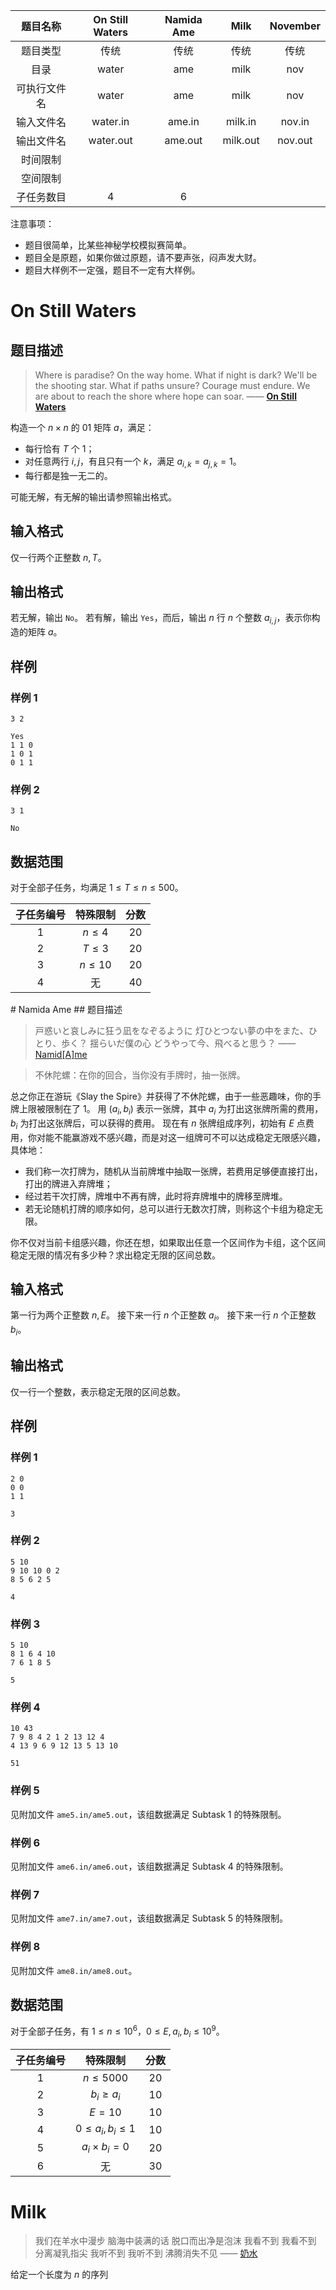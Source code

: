 
|  题目名称  | On Still Waters | Namida Ame |   Milk   | November |
| :----: | :-------------: | :--------: | :------: | :------: |
|  题目类型  |       传统        |     传统     |    传统    |    传统    |
|   目录   |      water      |    ame     |   milk   |   nov    |
| 可执行文件名 |      water      |    ame     |   milk   |   nov    |
| 输入文件名  |    water.in     |   ame.in   | milk.in  |  nov.in  |
| 输出文件名  |    water.out    |  ame.out   | milk.out | nov.out  |
|  时间限制  |                 |            |          |          |
|  空间限制  |                 |            |          |          |
| 子任务数目  |        4        |     6      |          |          |
注意事项：
- 题目很简单，比某些神秘学校模拟赛简单。
- 题目全是原题，如果你做过原题，请不要声张，闷声发大财。
- 题目大样例不一定强，题目不一定有大样例。
<div style="page-break-after:always"></div>

# On Still Waters
## 题目描述

>Where is paradise? On the way home.
>What if night is dark? We'll be the shooting star.
>What if paths unsure? Courage must endure.
>We are about to reach the shore where hope can soar.
>—— [**On Still Waters**](https://www.bilibili.com/video/BV1d5kAYEEZr/?spm_id_from=333.337.search-card.all.click)

构造一个 $n\times n$ 的 $01$ 矩阵 $a$，满足：
- 每行恰有 $T$ 个 $1$；
- 对任意两行 $i,j$，有且只有一个 $k$，满足 $a_{i,k}=a_{j,k}=1$。
- 每行都是独一无二的。

可能无解，有无解的输出请参照输出格式。

## 输入格式
仅一行两个正整数 $n,T$。

## 输出格式
若无解，输出 `No`。
若有解，输出 `Yes`，而后，输出 $n$ 行 $n$ 个整数 $a_{i,j}$，表示你构造的矩阵 $a$。

## 样例
### 样例 1
```
3 2
```
```
Yes
1 1 0
1 0 1
0 1 1
```

### 样例 2
```
3 1
```
```
No
```

## 数据范围
对于全部子任务，均满足 $1\le T\le n\le 500$。

| 子任务编号 |   特殊限制    |  分数  |
| :---: | :-------: | :--: |
|   1   | $n\le 4$  | $20$ |
|   2   | $T\le 3$  | $20$ |
|   3   | $n\le 10$ | $20$ |
|   4   |     无     | $40$ |

<div style="page-break-after:always"></div>
# Namida Ame
## 题目描述

>戸惑いと哀しみに狂う凪をなぞるように
>灯ひとつない夢の中をまた、ひとり、歩く？
>揺らいだ僕の心
>どうやって今、飛べると思う？
>—— [Namid[A]me](https://www.bilibili.com/video/BV1xM4y1k7S3/?spm_id_from=333.337.search-card.all.click)

>不休陀螺：在你的回合，当你没有手牌时，抽一张牌。

总之你正在游玩《Slay the Spire》并获得了不休陀螺，由于一些恶趣味，你的手牌上限被限制在了 $1$。
用 $(a_i,b_i)$ 表示一张牌，其中 $a_i$ 为打出这张牌所需的费用，$b_i$ 为打出这张牌后，可以获得的费用。
现在有 $n$ 张牌组成序列，初始有 $E$ 点费用，你对能不能赢游戏不感兴趣，而是对这一组牌可不可以达成稳定无限感兴趣，具体地：
- 我们称一次打牌为，随机从当前牌堆中抽取一张牌，若费用足够便直接打出，打出的牌进入弃牌堆；
- 经过若干次打牌，牌堆中不再有牌，此时将弃牌堆中的牌移至牌堆。
- 若无论随机打牌的顺序如何，总可以进行无数次打牌，则称这个卡组为稳定无限。

你不仅对当前卡组感兴趣，你还在想，如果取出任意一个区间作为卡组，这个区间稳定无限的情况有多少种？求出稳定无限的区间总数。

## 输入格式
第一行为两个正整数 $n,E$。
接下来一行 $n$ 个正整数 $a_i$。
接下来一行 $n$ 个正整数 $b_i$。

## 输出格式
仅一行一个整数，表示稳定无限的区间总数。

## 样例
### 样例 1
```
2 0
0 0
1 1
```
```
3
```

### 样例 2
```
5 10
9 10 10 0 2
8 5 6 2 5
```
```
4
```

### 样例 3
```
5 10
8 1 6 4 10
7 6 1 8 5
```
```
5
```

### 样例 4
```
10 43
7 9 8 4 2 1 2 13 12 4
4 13 9 6 9 12 13 5 13 10
```
```
51
```

### 样例 5
见附加文件 `ame5.in/ame5.out`，该组数据满足 Subtask 1 的特殊限制。

### 样例 6
见附加文件 `ame6.in/ame6.out`，该组数据满足 Subtask 4 的特殊限制。

### 样例 7
见附加文件 `ame7.in/ame7.out`，该组数据满足 Subtask 5 的特殊限制。

### 样例 8
见附加文件 `ame8.in/ame8.out`。

## 数据范围
对于全部子任务，有 $1\le n\le 10^6$，$0\le E,a_i,b_i\le 10^9$。

| 子任务编号 |        特殊限制         |  分数  |
| :---: | :-----------------: | :--: |
|   1   |     $n\le 5000$     | $20$ |
|   2   |    $b_i\ge a_i$     | $10$ |
|   3   |       $E=10$        | $10$ |
|   4   | $0\le a_i,b_i\le 1$ | $10$ |
|   5   |  $a_i\times b_i=0$  | $20$ |
|   6   |          无          | $30$ |
<div style="page-break-after:always"></div>

# Milk

>我们在羊水中漫步
>脑海中装满的话 脱口而出净是泡沫
>我看不到 我看不到 分离凝乳指尖
>我听不到 我听不到 沸腾消失不见
>—— [奶水](https://www.bilibili.com/video/BV1px411M7QA)

给定一个长度为 $n$ 的序列